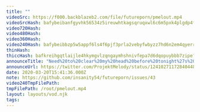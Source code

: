 ```yaml
---
title: ""
videoSrc: https://f000.backblazeb2.com/file/futureporn/pmelout.mp4
videoSrcHash: bafybeibanfgyvhk56534z5ireuwhtkagsqruqxwl6c6m5pxk4plgdp4fj4?filename=projektmelody-chaturbate-20200320T154136Z-source.mp4
video720Hash: 
video480Hash: 
video360Hash: 
video240Hash: bafybeibbzp5w5appf6ls4f6pjf3prla2vebyfwbyzz7hd6n2em4qyerrrq?filename=projektmelody-chaturbate-20200320T154136Z-240p.mp4
thinHash: 
thiccHash: bafkreihgqtlaijle4hkymgvlzqngaymhshnivfepa7d6dqopuybbb7zipe?filename=20200320T154136Z-thicc.jpg
announceTitle: "Need%20to%20clear%20my%20head%20before%20tonight%27s%20collaborative%20gaming.%20I%27m%20on%20CB%21"
announceUrl: https://twitter.com/ProjektMelody/status/1241027117284044801
date: 2020-03-20T15:41:36.000Z
note: https://github.com/insanity54/futureporn/issues/43
video240TmpFilePath: 
tmpFilePath: /root/pmelout.mp4
layout: layouts/vod.njk
tags:
---
```

